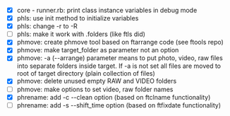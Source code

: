- [x] core - runner.rb: print class instance variables in debug mode
- [x] phls: use init method to initialize variables
- [x] phls: change -r to -R
- [ ] phls: make it work with .folders (like ftls did)
- [x] phmove: create phmove tool based on ftarrange code (see ftools repo)
- [x] phmove: make target_folder as parameter not an option
- [x] phmove: -a (--arrange) parameter means to put photo, video, raw files into separate folders inside target. If -a is not set all files are moved to root of target directory (plain collection of files)
- [x] phmove: delete unused empty RAW and VIDEO folders
- [ ] phmove: make options to set video, raw folder names
- [x] phrename: add -c --clean option (based on ftclname functionality)
- [ ] phrename: add -s --shift_time option (based on ftfixdate functionality)
